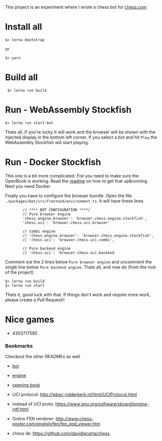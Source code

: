 This project is an experiment where I wrote a chess bot for [chess.com](https://chess.com/live)

# Install all

    $> lerna bootstrap

or

    $> yarn 

# Build all

     $> lerna run build
     
# Run - WebAssembly Stockfish

    $> lerna run start:bot

Thats all, if you're lucky it will work and the browser will be shown with the injected display in the 
bottom left corner. If you select a bot and hit `Play` the WebAssembly Stockfish will start playing.

# Run - Docker Stockfish
This one is a bit more complicated. Fist you need to make sure the OpenBook is working. Read the 
[readme](./packes/books/README.md) on how to get that up&running. Next you need Docker.

Finally you have to configure the browser bundle. Open the file `./packages/bot/src/frontend/environment.ts`.
It will have these lines

            // **** BOT CONFIGURATION ****/
            // Pure browser engine
            'chess.engine.browser': 'browser.chess.engine.stockfish',
            'chess.uci': 'browser.chess.uci.browser'

            // Combi engine
            // 'chess.engine.browser': 'browser.chess.engine.stockfish',
            // 'chess.uci': 'browser.chess.uci.combi',

            // Pure backend engine
            // 'chess.uci': 'browser.chess.uci.backend

Comment out the 2 lines below  `Pure browser engine` and uncomment the single line below `Pure backend engine`.
Thats all, and now do (from the root of the project)

    $> lerna run build
    $> lerna run start

Thats it, good luck with that. If things don't work and require more work, please create a Pull Request!!

# Nice games

   * 4303717585


### Bookmarks
Checkout the other READMEs as well

  * [bot](packages/bot/README.md)
  * [engine](packages/engine/README.md)
  * [opening book](packages/book/README.md)
  

  * UCI protocol: http://wbec-ridderkerk.nl/html/UCIProtocol.html
  * instead of UCI proto: https://www.gnu.org/software/xboard/engine-intf.html
  * Online FEN renderer: http://www.chess-poster.com/english/fen/fen_epd_viewer.htm
  * chess lib: https://github.com/davidlacarta/chess
